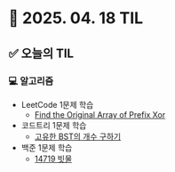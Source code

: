 # 📅 2025. 04. 18 TIL

## ✅ 오늘의 TIL

### 💻 알고리즘

- LeetCode 1문제 학습  
  - [Find the Original Array of Prefix Xor](https://leetcode.com/problems/find-the-original-array-of-prefix-xor/)
- 코드트리 1문제 학습  
  - [고유한 BST의 개수 구하기](https://www.codetree.ai/ko/trails/complete/curated-cards/challenge-number-of-unique-bst)
- 백준 1문제 학습  
  - [14719 빗물](https://www.acmicpc.net/problem/14719)
